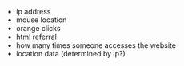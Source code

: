 * ip address
* mouse location
* orange clicks
* html referral
* how many times someone accesses the website
* location data (determined by ip?)
